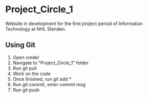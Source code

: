 # Project_Circle_1
Website in development for the first project period of Information Technology at NHL Stenden.

<h2>Using Git</h2>
<ol>
    <li>Open cmder</li>
    <li>Navigate to "Project_Circle_1" folder</li>
    <li>Run git pull</li>
    <li>Work on the code</li>
    <li>Once finished, run git add *</li>
    <li>Run git commit, enter commit msg</li>
    <li>Run git push</li>
</ol>